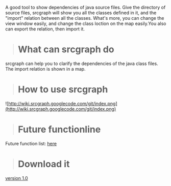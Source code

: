 A good tool to show dependencies of java source files. Give the directory of source files, srcgraph will show you all the classes defined in it, and the "import" relation between all the classes. What's more, you can change the view window easily, and change the class loction on the map easily.You also can export the relation, then import it.

> # What can srcgraph do #
srcgraph can help you to clarify the dependencies of the java class files. The import relation is shown in a map.

> # How to use srcgraph #
![http://wiki.srcgraph.googlecode.com/git/index.png](http://wiki.srcgraph.googlecode.com/git/index.png)

> # Future functionline #
Future function list: <a href='http://code.google.com/p/srcgraph/wiki/FutureFunc'>here</a>
<br />

> # Download it #
<a href='http://wiki.srcgraph.googlecode.com/git/release/srcgraph-1.0.rar'>version 1.0</a>